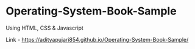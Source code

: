 # Operating-System-Book-Sample
Using HTML, CSS & Javascript

Link - 
https://adityapujari854.github.io/Operating-System-Book-Sample/
